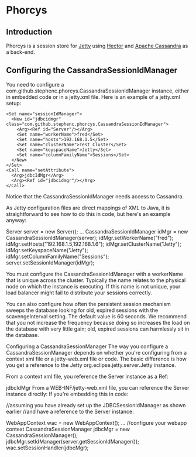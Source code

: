 <h1>Phorcys</h1>
<h2>Introduction</h2>
Phorcys is a session store for <a href="">Jetty</a> using <a href="">Hector</a> and <a href="http://cassandra.apache.org">Apache Cassandra</a> as a back-end.
<h2>Configuring the CassandraSessionIdManager</h2>
You need to configure a com.github.stephenc.phorcys.CassandraSessionIdManager instance, either in embedded code or in a jetty.xml file. Here is an example of a jetty.xml setup:

    <Set name="sessionIdManager">
      <New id="jdbcidmgr" class="com.github.stephenc.phorcys.CassandraSessionIdManager">
        <Arg><Ref id="Server"/></Arg>
        <Set name="workerName">fred</Set>
        <Set name="hosts">192.168.1.5</Set>
        <Set name="clusterName">Test Cluster</Set>
        <Set name="keyspaceName">Jetty</Set>
        <Set name="columnFamilyName">Sessions</Set>
      </New>
    </Set>
    <Call name="setAttribute">
      <Arg>jdbcIdMgr</Arg>
      <Arg><Ref id="jdbcidmgr"/></Arg>
    </Call>

Notice that the CassandraSessionIdManager needs access to Cassandra.

As Jetty configuration files are direct mappings of XML to Java, it is straightforward to see how to do this in code, but here's an example anyway:

Server server = new Server();
     ...
 CassandraSessionIdManager idMgr = new CassandraSessionIdManager(server);
 idMgr.setWorkerName("fred");
 idMgr.setHosts("192.168.1.5,192.168.1.6");
 idMgr.setClusterName("Jetty");
 idMgr.setKeyspaceName("Jetty");
 idMgr.setColumnFamilyName("Sessions");
 server.setSessionIdManager(idMgr);

You must configure the CassandraSessionIdManager with a workerName that is unique across the cluster. Typically the name relates to the physical node on which the instance is executing. If this name is not unique, your load balancer might fail to distribute your sessions correctly.

You can also configure how often the persistent session mechanism sweeps the database looking for old, expired sessions with the scavengeInterval setting. The default value is 60 seconds. We recommend that you not increase the frequency because doing so increases the load on the database with very little gain; old, expired sessions can harmlessly sit in the database.

Configuring a CassandraSessionManager
The way you configure a CassandraSessionManager depends on whether you're configuring from a context xml file or a jetty-web.xml file or code. The basic difference is how you get a reference to the Jetty org.eclipse.jetty.server.Jetty instance.

From a context xml file, you reference the Server instance as a Ref:

<Ref name="Server" id="Server">
   <Call id="jdbcIdMgr" name="getAttribute">
     <Arg>jdbcIdMgr</Arg>
   </Call>
 </Ref>

 <Set name="sessionHandler">
    <New class="org.eclipse.jetty.server.session.SessionHandler">
      <Arg>
        <New id="jdbcmgr" class="com.github.stephenc.phorcys.CassandraSessionManager">
          <Set name="idManager">
            <Ref id="jdbcIdMgr"/>
          </Set>
        </New>
      </Arg>
    </New>
 </Set>
From a WEB-INF/jetty-web.xml file, you can reference the Server instance directly:

<Get name="server">
    <Get id="jdbcIdMgr" name="sessionIdManager"/>
 </Get>
 <Set name="sessionHandler">
    <New class="org.eclipse.jetty.server.session.SessionHandler">
      <Arg>
        <New class="com.github.stephenc.phorcys.CassandraSessionManager">
          <Set name="idManager">
            <Ref id="jdbcIdMgr"/>
          </Set>
        </New>
      </Arg>
    </New>
 </Set>
If you're embedding this in code:

//assuming you have already set up the JDBCSessionIdManager as shown earlier
 //and have a reference to the Server instance:

 WebAppContext wac = new WebAppContext();
  ... //configure your webapp context
 CassandraSessionManager jdbcMgr = new CassandraSessionManager();
 jdbcMgr.setIdManager(server.getSessionIdManager());
 wac.setSessionHandler(jdbcMgr);

